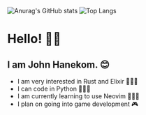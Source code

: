 ![Anurag's GitHub stats](https://github-readme-stats.vercel.app/api?username=john-hanekom-1&show_icons=true&theme=transparent&rank_icon=percentile&include_all_commits=true)
![Top Langs](https://github-readme-stats.vercel.app/api/top-langs/?username=john-hanekom-1&langs_count=5&hide=Nix)
# Hello! 👋🏻
## I am John Hanekom. 😊
- I am very interested in Rust and Elixir 👨🏻‍💻
- I can code in Python 👨🏻‍💻
- I am currently learning to use Neovim 👨🏻‍💻
- I plan on going into game development 🎮
